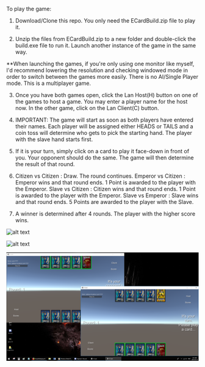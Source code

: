 To play the game:

1. Download/Clone this repo. You only need the ECardBuild.zip file to play it.

2. Unzip the files from ECardBuild.zip to a new folder and double-click the build.exe file to run it. Launch another instance of the game in the same way. 

**When launching the games, if you're only using one monitor like myself, I'd recommend lowering the resolution and checking windowed mode in order to switch between the games more easily. There is no AI/Single Player mode. This is a multiplayer game.

3. Once you have both games open, click the Lan Host(H) button on one of the games to host a game. You may enter a player name for the host now. In the other game, click on the Lan Client(C) button.

4. IMPORTANT: The game will start as soon as both players have entered their names. Each player will be assigned either HEADS or TAILS and a coin toss will determine who gets to pick the starting hand. The player with the slave hand starts first.

5. If it is your turn, simply click on a card to play it face-down in front of you. Your opponent should do the same. The game will then determine the result of that round. 

6. Citizen vs Citizen : Draw. The round continues.
   Emperor vs Citizen : Emperor wins and that round ends. 1 Point is awarded to the player with the Emperor.
   Slave vs Citizen : Citizen wins and that round ends. 1 Point is awarded to the player with the Emperor.
   Slave vs Emperor : Slave wins and that round ends. 5 Points are awarded to the player with the Slave.
   
7. A winner is determined after 4 rounds. The player with the higher score wins.

![alt text](https://tokyogazette.files.wordpress.com/2012/02/kaiji-background.png)

![alt text](https://pre00.deviantart.net/2e1f/th/pre/f/2015/145/1/1/_kaiji__e_card___full_set_by_greysonx-d8ps79m.png)

![alt text](https://github.com/AnshuNair/SimpleMultiplayerProject/blob/master/ECardScreenshot.png)
